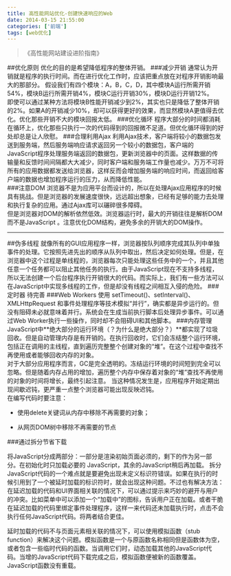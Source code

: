 ```yaml
---
title: 高性能网站优化-创建快速响应的Web
date: 2014-03-15 21:55:00
categories: ['前端']
tags: [web优化]
---
```


>《高性能网站建设进阶指南》

<!--more-->
##优化原则
优化的目的是希望降低程序的整体开销。
###减少开销
通常认为开销就是程序的执行时间。而在进行优化工作时，应该把重点放在对程序开销影响最大的那部分。 
假设我们有四个模块：A，B，C，D，其中模块A运行所需开销54%，模块B运行所需开销4%，模块C运行开销30%，模块D运行开销12%。   
即使可以通过某种方法将模块B性能开销减少到2%，其实也只是降低了整体开销的2%。如果A的开销减少10%，却可以获得更好的效果，而显然模块A更值得去优化。优化那些开销不大的模块回报太低。
###优化循环
程序大部分的时间都消耗在循环上，优化那些只执行一次的代码得到的回报微不足道。但优化循环得到的好处却总是让人欣慰。
###合理利用Ajax
利用Ajax技术，客户端将较小的数据包发送到服务端，然后服务端响应请求返回另一个较小的数据包，客户端的JavaScript程序处理服务端返回的数据包，更新浏览器中的页面。这样数据的传输量和反馈时间间隔都大大减少，同时客户端和服务端工作量也减少。万万不可将所有的应用数据都发送给浏览器，这样反而会增加服务端的响应时间，而返回给客户端的数据也增加程序运行的压力，从而降低性能。  
###注意DOM
浏览器不是为应用平台而设计的，所以在处理Ajax应用程序的时候具有挑战。但是浏览器的发展速度很快，远远超出想象，已经有足够的能力去处理和执行复杂的应用。通过Ajax库可以碾碎很多障碍。   
但是浏览器对DOM的解析依然低效。浏览器运行时，最大的开销往往是解析DOM而不是JavaScript 。注意优化DOM结构，避免多余的开销大的DOM操作。

----

##伪多线程
就像所有的GUI应用程序一样，浏览器按队列顺序完成其队列中单独事件的处理。它按照先进先出的顺序从队列中取出，然后决定如何处理。但是，在浏览器中这个过程是单线程的，浏览器每次只能处理这些任务中的一个，并且其他任意一个任务都可以阻止其他任务的执行。由于JavaScript现在不支持多线程，所以无法创建一个后台程序执行开销很大的代码。而实际上，我们有一些方法可以在JavaScript中实现多线程的工作，但是却没有线程之间相互入侵的危险。
###定时器
待完善
###Web Workers
使用 setTimeout()、setInterval()、XMLHttpRequest 和事件处理程序等技术模拟“并行”，确实都是异步运行的。但没有阻碍未必就意味着并行。系统会在生成当前执行脚本后处理异步事件。可以通过Web Worker执行一些操作，同时却不会阻碍UI和其他脚本。
###内存管理
JavaScript中**绝大部分的运行环境（？为什么是绝大部分？）**都实现了垃圾回收。但是自动管理内存是有开销的。在执行回收时，它们会冻结整个运行环境，包括正在调用的主线程，直到遍历完整整个创建对象的“堆”。在这个过程中查找不再使用或者能够回收内存的对象。  
对于大部分应用程序而言，GC是完全透明的。冻结运行环境的时间短到完全可以忽略。但是随着内存占用的增加，遍历整个内存中保存着对象的“堆”查找不再使用的对象的时间将增长，最终引起注意。
当这种情况发生是，应用程序开始定期出现间歇迟钝，更严重一点整个浏览器可能出现反映迟钝。  
在编写代码时要注意：  

*  使用delete关键词从内存中移除不再需要的对象；
	
*  从网页DOM树中移除不再需要的节点

###通过拆分节省下载

将JavaScript分成两部分：一部分是渲染初始页面必须的，剩下的作为另一部分。在初始化时只加载必要的  JavaScript，其余的JavaScript稍后再加载。
拆分JavaScript代码的一个难点就是要避免出现未定义标识符错误。如果在执行的时候引用到了一个被延时加载的标识符时，就会出现这种问题。不过也有解决方法：
在延迟加载的代码和UI界面相关联的情况下，可以通过提示来巧妙的避开与用户的冲突。比如菜单中可以添加一个“加载中”的图标，告诉用户正在加载。或者干脆在延迟加载的代码里绑定事件处理程序，这样一来代码还未加载执行时，点击不会执行任何JavaScript代码。将两者结合更佳。

延时加载的代码不与页面元素相关联的情况下，可以使用模拟函数（stub function）来解决这个问题。模拟函数是一个与原函数名称相同但是函数体为空，或者包含一些临时代码的函数。当调用它们时，动态加载其他的JavaScript代码。当增的JavaScript代码下载完成之后，模拟函数便被新的函数覆盖。JavaScript函数没有重载。 









